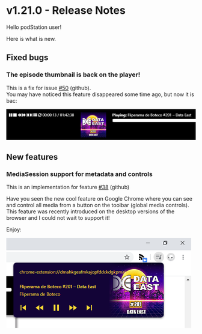 # v1.21.0 - Release Notes

Hello podStation user!

Here is what is new.

## Fixed bugs

### The episode thumbnail is back on the player!  

This is a fix for issue [#50](https://github.com/podStation/podStation/issues/50) (github).  
You may have noticed this feature disappeared some time ago, but now it is bac:

![](screenshots/v1.21.0-media-thumbnail.png)

## New features

### MediaSession support for metadata and controls

This is an implementation for feature [#38](https://github.com/podStation/podStation/issues/38) (github)

Have you seen the new cool feature on Google Chrome where you can see and control all media from a button on the toolbar (global media controls).  
This feature was recently introduced on the desktop versions of the browser and I could not wait to support it!

Enjoy:

![](screenshots/v1.21.0-media-session-support-chrome.png)